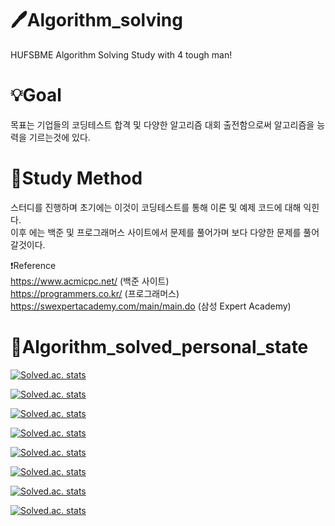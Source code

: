 # 🖊Algorithm_solving
HUFSBME Algorithm Solving Study with 4 tough man!

# 💡Goal
목표는 기업들의 코딩테스트 합격 및 다양한 알고리즘 대회 출전함으로써 알고리즘을 능력을 기르는것에 있다.

# 📕Study Method
스터디를 진행하며 초기에는 이것이 코딩테스트를 통해 이론 및 예제 코드에 대해 익힌다. <br>
이후 에는 백준 및 프로그래머스 사이트에서 문제를 풀어가며 보다 다양한 문제를 풀어갈것이다. <br>

❗️Reference <br>
https://www.acmicpc.net/ (백준 사이트) <br>
https://programmers.co.kr/ (프로그래머스) <br>
https://swexpertacademy.com/main/main.do (삼성 Expert Academy)


# 📌Algorithm_solved_personal_state
 [![Solved.ac. stats](http://mazassumnida.wtf/api/mini/generate_badge?boj=cjstkek0907)](https://solved.ac/cjstkek0907)

 [![Solved.ac. stats](http://mazassumnida.wtf/api/v2/generate_badge?boj=cjstkek0907)](https://solved.ac/cjstkek0907)
 
 [![Solved.ac. stats](http://mazassumnida.wtf/api/mini/generate_badge?boj=wazs555)](https://solved.ac/wazs555)

 [![Solved.ac. stats](http://mazassumnida.wtf/api/v2/generate_badge?boj=wazs555)](https://solved.ac/wazs555)
 
 [![Solved.ac. stats](http://mazassumnida.wtf/api/mini/generate_badge?boj=programmerethan)](https://solved.ac/programmerethan)

 [![Solved.ac. stats](http://mazassumnida.wtf/api/v2/generate_badge?boj=programmerethan)](https://solved.ac/programmerethan)
 
 [![Solved.ac. stats](http://mazassumnida.wtf/api/mini/generate_badge?boj=bugpigg)](https://solved.ac/bugpigg)

 [![Solved.ac. stats](http://mazassumnida.wtf/api/v2/generate_badge?boj=bugpigg)](https://solved.ac/bugpigg)

